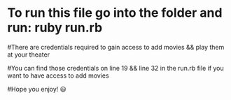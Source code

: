 # To run this file go into the folder and run: ruby run.rb

#There are credentials required to gain access to add movies && play them at your theater

#You can find those credentials on line 19 && line 32 in the run.rb file if you want to have access to add movies

#Hope you enjoy! 😃
